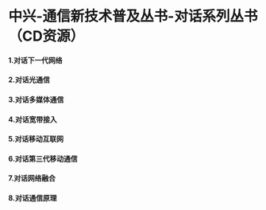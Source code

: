# 中兴-通信新技术普及丛书-对话系列丛书（CD资源）
#### 1.对话下一代网络
#### 2.对话光通信
#### 3.对话多媒体通信
#### 4.对话宽带接入
#### 5.对话移动互联网
#### 6.对话第三代移动通信
#### 7.对话网络融合
#### 8.对话通信原理
